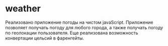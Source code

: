 # weather
Реализовано приложение погоды на чистом javaScript. Приложение позволяет получать погоду для любого города, а также получать погоду по геолокации пользователя. Еще реализована возможность конвертации цельсий в  фаренгейты.
